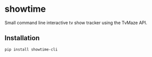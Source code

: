 # showtime

Small command line interactive tv show tracker using the TvMaze API.

## Installation

```sh
pip install showtime-cli
```

